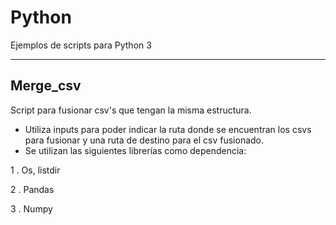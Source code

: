 # Python
 Ejemplos de scripts para Python 3

----
## Merge_csv
Script para fusionar csv's que tengan la misma estructura.

* Utiliza inputs para poder indicar la ruta donde se encuentran los csvs para fusionar y una ruta de destino para el csv fusionado.
* Se utilizan las siguientes librerías como dependencia:

 1 . Os, listdir

 2 . Pandas

 3 . Numpy